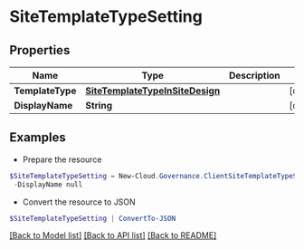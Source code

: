 # SiteTemplateTypeSetting
## Properties

Name | Type | Description | Notes
------------ | ------------- | ------------- | -------------
**TemplateType** | [**SiteTemplateTypeInSiteDesign**](SiteTemplateTypeInSiteDesign.md) |  | [optional] 
**DisplayName** | **String** |  | [optional] 

## Examples

- Prepare the resource
```powershell
$SiteTemplateTypeSetting = New-Cloud.Governance.ClientSiteTemplateTypeSetting  -TemplateType null `
 -DisplayName null
```

- Convert the resource to JSON
```powershell
$SiteTemplateTypeSetting | ConvertTo-JSON
```

[[Back to Model list]](../README.md#documentation-for-models) [[Back to API list]](../README.md#documentation-for-api-endpoints) [[Back to README]](../README.md)

